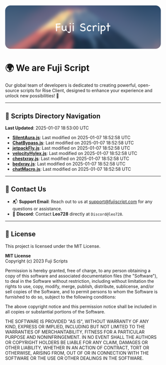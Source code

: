 ![Banner](.github/b.webp)

# 🌍 **We are Fuji Script**

Our global team of developers is dedicated to creating powerful, open-source scripts for Rise Client, designed to enhance your experience and unlock new possibilities! 🌟

---
<!-- SCRIPTS_NAVIGATION_START -->
## 📂 **Scripts Directory Navigation**

**Last Updated**: 2025-01-07 18:53:00 UTC

- **[SilentAura.js](scripts/SilentAura.js)**: Last modified on 2025-01-07 18:52:58 UTC
- **[ChatBypass.js](scripts/ChatBypass.js)**: Last modified on 2025-01-07 18:52:58 UTC
- **[jetpackFly.js](scripts/jetpackFly.js)**: Last modified on 2025-01-07 18:52:58 UTC
- **[velocityHylex.js](scripts/velocityHylex.js)**: Last modified on 2025-01-07 18:52:58 UTC
- **[chestxray.js](scripts/chestxray.js)**: Last modified on 2025-01-07 18:52:58 UTC
- **[bedxray.js](scripts/bedxray.js)**: Last modified on 2025-01-07 18:52:58 UTC
- **[chatMacro.js](scripts/chatMacro.js)**: Last modified on 2025-01-07 18:52:58 UTC

<!-- SCRIPTS_NAVIGATION_END -->

---

## 💬 **Contact Us**  
- 📬 **Support Email**: Reach out to us at [support@fujiscript.com](mailto:support@fujiscript.com) for any questions or assistance.  
- 💬 **Discord**: Contact **Leo728** directly at `Discord@leo728`.

---

## 📜 **License**

This project is licensed under the MIT License.  

**MIT License**  
Copyright (c) 2023 Fuji Scripts  

Permission is hereby granted, free of charge, to any person obtaining a copy of this software and associated documentation files (the "Software"), to deal in the Software without restriction, including without limitation the rights to use, copy, modify, merge, publish, distribute, sublicense, and/or sell copies of the Software, and to permit persons to whom the Software is furnished to do so, subject to the following conditions:  

The above copyright notice and this permission notice shall be included in all copies or substantial portions of the Software.  

THE SOFTWARE IS PROVIDED "AS IS", WITHOUT WARRANTY OF ANY KIND, EXPRESS OR IMPLIED, INCLUDING BUT NOT LIMITED TO THE WARRANTIES OF MERCHANTABILITY, FITNESS FOR A PARTICULAR PURPOSE AND NONINFRINGEMENT. IN NO EVENT SHALL THE AUTHORS OR COPYRIGHT HOLDERS BE LIABLE FOR ANY CLAIM, DAMAGES OR OTHER LIABILITY, WHETHER IN AN ACTION OF CONTRACT, TORT OR OTHERWISE, ARISING FROM, OUT OF OR IN CONNECTION WITH THE SOFTWARE OR THE USE OR OTHER DEALINGS IN THE SOFTWARE.  
